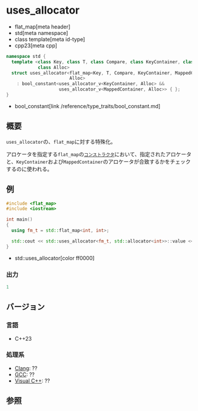 # uses_allocator
* flat_map[meta header]
* std[meta namespace]
* class template[meta id-type]
* cpp23[meta cpp]

```cpp
namespace std {
  template <class Key, class T, class Compare, class KeyContainer, class MappedContainer,
            class Alloc>
  struct uses_allocator<flat_map<Key, T, Compare, KeyContainer, MappedContainer>,
                        Alloc>
    : bool_constant<uses_allocator_v<KeyContainer, Alloc> &&
                    uses_allocator_v<MappedContainer, Alloc>> { };
}
```
* bool_constant[link /reference/type_traits/bool_constant.md]

## 概要
`uses_allocator`の、`flat_map`に対する特殊化。

アロケータを指定する`flat_map`の[`コンストラクタ`](op_constructor.md)において、指定されたアロケータと、`KeyContainer`および`MappedContainer`のアロケータが合致するかをチェックするのに使われる。


## 例
```cpp
#include <flat_map>
#include <iostream>

int main()
{
  using fm_t = std::flat_map<int, int>;

  std::cout << std::uses_allocator<fm_t, std::allocator<int>>::value << std::endl;
}
```
* std::uses_allocator[color ff0000]

### 出力
```cpp
1
```

## バージョン
### 言語
- C++23

### 処理系
- [Clang](/implementation.md#clang): ??
- [GCC](/implementation.md#gcc): ??
- [Visual C++](/implementation.md#visual_cpp): ??


## 参照
